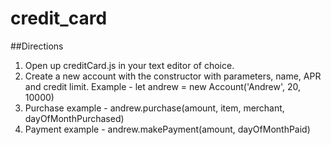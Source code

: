 # credit_card

##Directions
1. Open up creditCard.js in your text editor of choice.
2. Create a new account with the constructor with parameters, name, APR and credit limit. Example - let andrew = new Account('Andrew', 20, 10000)
3. Purchase example - andrew.purchase(amount, item, merchant, dayOfMonthPurchased)
4. Payment example - andrew.makePayment(amount, dayOfMonthPaid)